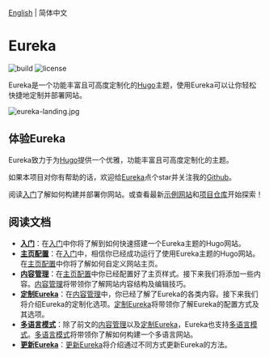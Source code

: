 [English](https://github.com/wangchucheng/hugo-eureka/blob/master/README.md) | 简体中文

# Eureka

![build](https://github.com/wangchucheng/hugo-eureka/workflows/build/badge.svg)
![license](https://img.shields.io/github/license/wangchucheng/hugo-eureka)

Eureka是一个功能丰富且可高度定制化的[Hugo](https://gohugo.io/)主题，使用Eureka可以让你轻松快捷地定制并部署网站。

![eureka-landing.jpg](https://i.loli.net/2020/11/07/B6GZn1V2AS8XYIT.jpg)

## 体验Eureka

Eureka致力于为[Hugo](https://gohugo.io/)提供一个优雅，功能丰富且可高度定制化的主题。

如果本项目对你有帮助的话，欢迎给[Eureka](https://github.com/wangchucheng/hugo-eureka/)点个star并关注我的[Github](https://github.com/wangchucheng/)。

阅读[入门](https://www.wangchucheng.com/zh/docs/hugo-eureka/getting-started/)了解如何构建并部署你网站。或查看最新[示例网站](https://themes.gohugo.io/theme/hugo-eureka/)和[项目仓库](https://github.com/wangchucheng/hugo-eureka/)开始探索！

## 阅读文档

- **[入门](https://www.wangchucheng.com/zh/docs/hugo-eureka/getting-started/)**：在[入门](https://www.wangchucheng.com/zh/docs/hugo-eureka/getting-started/)中你将了解到如何快速搭建一个Eureka主题的Hugo网站。
- **[主页配置](https://www.wangchucheng.com/zh/docs/hugo-eureka/homepage-configuration)**：在[入门](https://www.wangchucheng.com/zh/docs/hugo-eureka/getting-started)中，相信你已经成功运行了使用Eureka主题的Hugo网站。在[主页配置](https://www.wangchucheng.com/zh/docs/hugo-eureka/homepage-configuration)中你将了解如何自定义网站主页。
- **[内容管理](https://www.wangchucheng.com/zh/docs/hugo-eureka/content-management)**：在[主页配置](https://www.wangchucheng.com/zh/docs/hugo-eureka/homepage-configuration)中你已经配置好了主页样式。接下来我们将添加一些内容。[内容管理](https://www.wangchucheng.com/zh/docs/hugo-eureka/content-management)将带领你了解网站内容结构及编辑技巧。
- **[定制Eureka](https://www.wangchucheng.com/zh/docs/hugo-eureka/customization/)**：在[内容管理](https://www.wangchucheng.com/zh/docs/hugo-eureka/content-management/)中，你已经了解了Eureka的各类内容。接下来我们将介绍Eureka的定制化选项。[定制Eureka](https://www.wangchucheng.com/zh/docs/hugo-eureka/customization/)将带领你了解Eureka的配置方式及其选项。
- **[多语言模式](https://www.wangchucheng.com/zh/docs/hugo-eureka/multilingual-mode/)**：除了前文的[内容管理](https://www.wangchucheng.com/zh/docs/hugo-eureka/content-management/)以及[定制Eureka](https://www.wangchucheng.com/zh/docs/hugo-eureka/customization/)，Eureka也支持[多语言模式](https://www.wangchucheng.com/zh/docs/hugo-eureka/multilingual-mode/)。[多语言模式](https://www.wangchucheng.com/zh/docs/hugo-eureka/multilingual-mode/)将带领你了解如何构建一个多语言网站。
- **[更新Eureka](https://www.wangchucheng.com/zh/docs/hugo-eureka/update/)**：[更新Eureka](https://www.wangchucheng.com/zh/docs/hugo-eureka/update/)将介绍通过不同方式更新Eureka的方法。